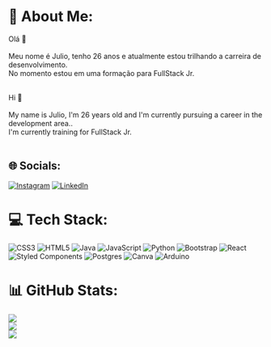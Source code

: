 # 💫 About Me:
Olá 👋<br><br>Meu nome é Julio, tenho 26 anos e atualmente estou trilhando a carreira de desenvolvimento.<br>No momento estou em uma formação para FullStack Jr.<br><br>

Hi 👋<br><br>My name is Julio, I'm 26 years old and I'm currently pursuing a career in the development area..<br>
I'm currently training for FullStack Jr.<br><br>


## 🌐 Socials:
[![Instagram](https://img.shields.io/badge/Instagram-%23E4405F.svg?logo=Instagram&logoColor=white)](https://instagram.com/_dominicz) [![LinkedIn](https://img.shields.io/badge/LinkedIn-%230077B5.svg?logo=linkedin&logoColor=white)](https://linkedin.com/in/julio-cesar-35a96b246/) 

# 💻 Tech Stack:
![CSS3](https://img.shields.io/badge/css3-%231572B6.svg?style=plastic&logo=css3&logoColor=white) ![HTML5](https://img.shields.io/badge/html5-%23E34F26.svg?style=plastic&logo=html5&logoColor=white) ![Java](https://img.shields.io/badge/java-%23ED8B00.svg?style=plastic&logo=java&logoColor=white) ![JavaScript](https://img.shields.io/badge/javascript-%23323330.svg?style=plastic&logo=javascript&logoColor=%23F7DF1E) ![Python](https://img.shields.io/badge/python-3670A0?style=plastic&logo=python&logoColor=ffdd54) ![Bootstrap](https://img.shields.io/badge/bootstrap-%23563D7C.svg?style=plastic&logo=bootstrap&logoColor=white) ![React](https://img.shields.io/badge/react-%2320232a.svg?style=plastic&logo=react&logoColor=%2361DAFB) ![Styled Components](https://img.shields.io/badge/styled--components-DB7093?style=plastic&logo=styled-components&logoColor=white) ![Postgres](https://img.shields.io/badge/postgres-%23316192.svg?style=plastic&logo=postgresql&logoColor=white) ![Canva](https://img.shields.io/badge/Canva-%2300C4CC.svg?style=plastic&logo=Canva&logoColor=white) ![Arduino](https://img.shields.io/badge/-Arduino-00979D?style=plastic&logo=Arduino&logoColor=white)
# 📊 GitHub Stats:
![](https://github-readme-stats.vercel.app/api?username=xDominicz&theme=dark&hide_border=false&include_all_commits=false&count_private=false)<br/>
![](https://github-readme-streak-stats.herokuapp.com/?user=xDominicz&theme=dark&hide_border=false)<br/>
![](https://github-readme-stats.vercel.app/api/top-langs/?username=xDominicz&theme=dark&hide_border=false&include_all_commits=false&count_private=false&layout=compact)


